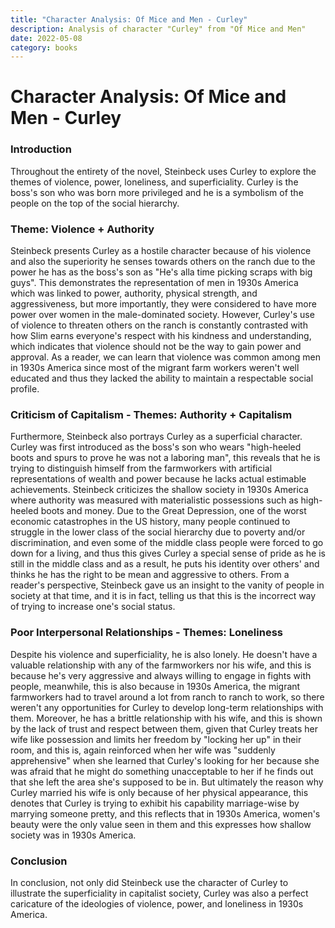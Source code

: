 ```yaml
---
title: "Character Analysis: Of Mice and Men - Curley"
description: Analysis of character "Curley" from "Of Mice and Men"
date: 2022-05-08
category: books
---
```


# Character Analysis: Of Mice and Men - Curley

### Introduction

Throughout the entirety of the novel, Steinbeck uses Curley to explore the themes of violence, power, loneliness, and superficiality. Curley is the boss's son who was born more privileged and he is a symbolism of the people on the top of the social hierarchy.

### Theme: Violence + Authority

Steinbeck presents Curley as a hostile character because of his violence and also the superiority he senses towards others on the ranch due to the power he has as the boss's son as "He's alla time picking scraps with big guys". This demonstrates the representation of men in 1930s America which was linked to power, authority, physical strength, and aggressiveness, but more importantly, they were considered to have more power over women in the male-dominated society. However, Curley's use of violence to threaten others on the ranch is constantly contrasted with how Slim earns everyone's respect with his kindness and understanding, which indicates that violence should not be the way to gain power and approval. As a reader, we can learn that violence was common among men in 1930s America since most of the migrant farm workers weren't well educated and thus they lacked the ability to maintain a respectable social profile.

### Criticism of Capitalism - Themes: Authority + Capitalism

Furthermore, Steinbeck also portrays Curley as a superficial character. Curley was first introduced as the boss's son who wears "high-heeled boots and spurs to prove he was not a laboring man", this reveals that he is trying to distinguish himself from the farmworkers with artificial representations of wealth and power because he lacks actual estimable achievements. Steinbeck criticizes the shallow society in 1930s America where authority was measured with materialistic possessions such as high-heeled boots and money. Due to the Great Depression, one of the worst economic catastrophes in the US history, many people continued to struggle in the lower class of the social hierarchy due to poverty and/or discrimination, and even some of the middle class people were forced to go down for a living, and thus this gives Curley a special sense of pride as he is still in the middle class and as a result, he puts his identity over others' and thinks he has the right to be mean and aggressive to others. From a reader's perspective, Steinbeck gave us an insight to the vanity of people in society at that time, and it is in fact, telling us that this is the incorrect way of trying to increase one's social status.

### Poor Interpersonal Relationships - Themes: Loneliness

Despite his violence and superficiality, he is also lonely. He doesn't have a valuable relationship with any of the farmworkers nor his wife, and this is because he's very aggressive and always willing to engage in fights with people, meanwhile, this is also because in 1930s America, the migrant farmworkers had to travel around a lot from ranch to ranch to work, so there weren't any opportunities for Curley to develop long-term relationships with them. Moreover, he has a brittle relationship with his wife, and this is shown by the lack of trust and respect between them, given that Curley treats her wife like possession and limits her freedom by "locking her up" in their room, and this is, again reinforced when her wife was "suddenly apprehensive" when she learned that Curley's looking for her because she was afraid that he might do something unacceptable to her if he finds out that she left the area she's supposed to be in. But ultimately the reason why Curley married his wife is only because of her physical appearance, this denotes that Curley is trying to exhibit his capability marriage-wise by marrying someone pretty, and this reflects that in 1930s America, women's beauty were the only value seen in them and this expresses how shallow society was in 1930s America.

### Conclusion

In conclusion, not only did Steinbeck use the character of Curley to illustrate the superficiality in capitalist society, Curley was also a perfect caricature of the ideologies of violence, power, and loneliness in 1930s America.
